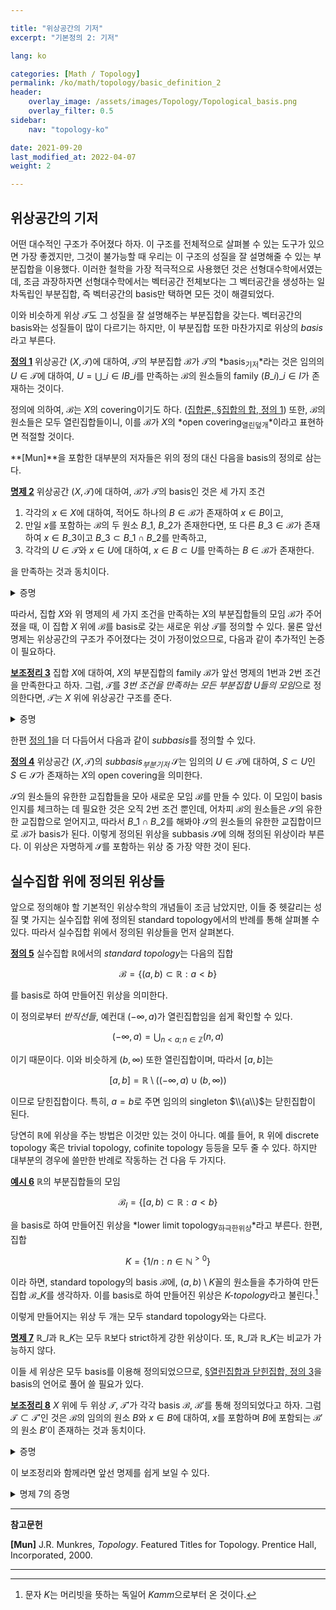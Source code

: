 ```yaml
---

title: "위상공간의 기저"
excerpt: "기본정의 2: 기저"

lang: ko

categories: [Math / Topology]
permalink: /ko/math/topology/basic_definition_2
header:
    overlay_image: /assets/images/Topology/Topological_basis.png
    overlay_filter: 0.5
sidebar: 
    nav: "topology-ko"

date: 2021-09-20
last_modified_at: 2022-04-07
weight: 2

---
```




## 위상공간의 기저

어떤 대수적인 구조가 주어졌다 하자. 이 구조를 전체적으로 살펴볼 수 있는 도구가 있으면 가장 좋겠지만, 그것이 불가능할 때 우리는 이 구조의 성질을 잘 설명해줄 수 있는 부분집합을 이용했다. 이러한 철학을 가장 적극적으로 사용했던 것은 선형대수학에서였는데, 조금 과장하자면 선형대수학에서는 벡터공간 전체보다는 그 벡터공간을 생성하는 일차독립인 부분집합, 즉 벡터공간의 basis만 택하면 모든 것이 해결되었다.

이와 비슷하게 위상 $\mathcal{T}$도 그 성질을 잘 설명해주는 부분집합을 갖는다. 벡터공간의 basis와는 성질들이 많이 다르기는 하지만, 이 부분집합 또한 마찬가지로 위상의 *basis*라고 부른다. 

<div class="definition" markdown="1">

<ins id="df1">**정의 1**</ins> 위상공간 $(X,\mathcal{T})$에 대하여, $\mathcal{T}$의 부분집합 $\mathcal{B}$가 $\mathcal{T}$의 *basis<sub>기저</sub>*라는 것은 임의의 $U\in\mathcal{T}$에 대하여, $U=\bigcup\_{i\in I} B\_i$를 만족하는 $\mathcal{B}$의 원소들의 family $(B\_i)\_{i\in I}$가 존재하는 것이다.

</div>

정의에 의하여, $\mathcal{B}$는 $X$의 covering이기도 하다. ([집합론, §집합의 합, 정의 1](/ko/math/set_theory/sum_of_sets#df1)) 또한, $\mathcal{B}$의 원소들은 모두 열린집합들이니, 이를 $\mathcal{B}$가 $X$의 *open covering<sub>열린덮개</sub>*이라고 표현하면 적절할 것이다. 

**[Mun]**을 포함한 대부분의 저자들은 위의 정의 대신 다음을 basis의 정의로 삼는다.

<div class="proposition" markdown="1">

<ins id="pp2">**명제 2**</ins> 위상공간 $(X,\mathcal{T})$에 대하여, $\mathcal{B}$가 $\mathcal{T}$의 basis인 것은 세 가지 조건

1. 각각의 $x\in X$에 대하여, 적어도 하나의 $B\in \mathcal{B}$가 존재하여 $x\in B$이고,
2. 만일 $x$를 포함하는 $\mathcal{B}$의 두 원소 $B\_1$, $B\_2$가 존재한다면, 또 다른 $B\_3\in\mathcal{B}$가 존재하여 $x\in B\_3$이고 $B\_3\subset B\_1\cap B\_2$를 만족하고,
3. 각각의 $U\in\mathcal{T}$와 $x\in U$에 대하여, $x\in B\subset U$를 만족하는 $B\in\mathcal{B}$가 존재한다.

을 만족하는 것과 동치이다.
</div>
<details class="proof" markdown="1">
<summary>증명</summary>

우선 $\mathcal{B}$가 $\mathcal{T}$의 basis라 가정하자. 그럼 $\mathcal{B}$는 $X$의 open covering이므로, 1번 조건이 자명하게 성립된다. 한편, $B\_1$, $B\_2$가 2번 조건과 같이 주어졌다면, $B\_1\cap B\_2$도 열린집합이므로 $B\_1\cap B\_2=\bigcup\_{i\in I} B\_i$를 만족하는 $\mathcal{B}$의 원소들의 family $(B\_i)\_{i\in I}$가 존재한다. 이 때, $(B\_i)\_{i\in I}$는 $B\_1\cap B\_2$의 open covering이므로, 1번 조건과 마찬가지로 2번 조건도 자명하게 성립된다. 여기에서 $B\_1\cap B\_2$를 임의의 열린집합 $U$로 바꾸면 3번을 얻는다.

거꾸로 세 개의 조건이 만족된다고 가정하고, 임의의 열린집합 $U$를 택하자. 그럼 $x\in U$에 대해, 3번 조건에 의해 $x\in B\_x\subset U$를 만족하는 $B\_x\in\mathcal{B}$가 존재한다. 이제 $U=\bigcup\_{x\in U} B\_x$이므로, 증명 끝.  

</details>

따라서, 집합 $X$와 위 명제의 세 가지 조건을 만족하는 $X$의 부분집합들의 모임 $\mathcal{B}$가 주어졌을 때, 이 집합 $X$ 위에 $\mathcal{B}$를 basis로 갖는 새로운 위상 $\mathcal{T}$를 정의할 수 있다. 물론 앞선 명제는 위상공간의 구조가 주어졌다는 것이 가정이었으므로, 다음과 같이 추가적인 논증이 필요하다.

<div class="proposition" markdown="1">

<ins id="lem3">**보조정리 3**</ins> 집합 $X$에 대하여, $X$의 부분집합의 family $\mathcal{B}$가 앞선 명제의 1번과 2번 조건을 만족한다고 하자. 그럼, $\mathcal{T}$를 *3번 조건을 만족하는 모든 부분집합 $U$들의 모임*으로 정의한다면, $\mathcal{T}$는 $X$ 위에 위상공간 구조를 준다. 

</div>
<details class="proof" markdown="1">
<summary>증명</summary>

우선, $X$ 자기 자신은 $\mathcal{T}$의 원소이다. $X$에 적용되는 3번 조건은 정확하게 $\mathcal{B}$가 만족해야 할 1번 조건이기 때문이다. 또, 

$$\emptyset=\bigcup_{i\in\emptyset}B_i$$

이므로 $\emptyset\in\mathcal{T}$도 성립한다. 

이제 $(U\_i)\_{i\in I}$가 $\mathcal{T}$의 원소들의 family라 하자. 우리는 $\bigcup\_{i\in I} U\_i$도 $\mathcal{T}$의 원소임을 보여야 한다. 그런데 이는 자명한 것이, 임의의 $x\in \bigcup U\_i$에 대하여, $x$를 포함하는 $U\_i$를 하나 택하면, $x\in B\_i\subset U\_i$를 만족하는 $\mathcal{B}$의 원소 $B\_i$가 $\mathcal{T}$의 조건을 만족하므로 $\bigcup U\_i$ 또한 $\mathcal{T}$의 원소가 된다.

마지막으로, $(U\_i)\_{i\in I}$가 $\mathcal{T}$의 원소들의 *유한한* family라 하자. $\bigcap\_{i\in I} U\_i$가 $\mathcal{T}$의 원소임을 보여야 한다. 만일 이 집합이 공집합이라면 더 이상 보일 것이 없으므로, $x\in\bigcap\_{i\in I} U\_i$라 하자. 우리는 어떤 $B\in\mathcal{B}$가 존재하여 $x\in B\subset\bigcap U\_i$임을 보여야 한다. $\mathcal{T}$의 정의에 의하여, 각각의 $i$마다 $B\_i\in\mathcal{B}$가 존재하여 $x\in B\_i\subset U\_i$가 성립한다. 이제 임의의 $i,j\in I$에 대해, $x\in B\_i\cap B\_j\subset U\_i\cap U\_j$인데, 2번 조건에 의하여 $x\in B\_{ij}\subset B\_i\cap B\_j$를 만족하는 $B\_{ij}\in\mathcal{B}$가 존재한다. 마찬가지로, 또 다른 $k\in I$에 대하여 $x\in B\_{ij}\cap B\_k$이므로, 다시 어떤 $B\_{ijk}\in\mathcal{B}$가 존재하여 $x\in B\_{ij}\cap B\_k$이고, ... 이 과정을 *유한번* 반복하면 (즉 귀납법을 사용하면) 우리는 $\bigcap U\_i$에 포함된 $\mathcal{B}$의 원소 하나를 얻게 된다.    

</details>

한편 [정의 1](#df1)을 더 다듬어서 다음과 같이 *subbasis*를 정의할 수 있다.

<div class="definition" markdown="1">

<ins id="df4">**정의 4**</ins> 위상공간 $(X,\mathcal{T})$의 *subbasis<sub>부분기저</sub>* $\mathcal{S}$는 임의의 $U\in\mathcal{T}$에 대하여, $S\subset U$인 $S\in\mathcal{S}$가 존재하는 $X$의 open covering을 의미한다.

</div>

$\mathcal{S}$의 원소들의 유한한 교집합들을 모아 새로운 모임 $\mathcal{B}$를 만들 수 있다. 이 모임이 basis인지를 체크하는 데 필요한 것은 오직 2번 조건 뿐인데, 어차피 $\mathcal{B}$의 원소들은 $\mathcal{S}$의 유한한 교집합으로 얻어지고, 따라서 $B\_1\cap B\_2$를 해봐야 $\mathcal{S}$의 원소들의 유한한 교집합이므로 $\mathcal{B}$가 basis가 된다. 이렇게 정의된 위상을 subbasis $\mathcal{S}$에 의해 정의된 위상이라 부른다. 이 위상은 자명하게 $\mathcal{S}$를 포함하는 위상 중 가장 약한 것이 된다. 


## 실수집합 위에 정의된 위상들

앞으로 정의해야 할 기본적인 위상수학의 개념들이 조금 남았지만, 이들 중 헷갈리는 성질 몇 가지는 실수집합 위에 정의된 standard topology에서의 반례를 통해 살펴볼 수 있다. 따라서 실수집합 위에서 정의된 위상들을 먼저 살펴본다.

<div class="definition" markdown="1">

<ins id="df5">**정의 5**</ins> 실수집합 $\mathbb{R}$에서의 *standard topology*는 다음의 집합

$$\mathcal{B}=\{(a,b)\subset\mathbb{R}:a<b\}$$

를 basis로 하여 만들어진 위상을 의미한다. 

</div>

이 정의로부터 *반직선들*, 예컨대 $(-\infty, a)$가 열린집합임을 쉽게 확인할 수 있다.

$$(-\infty, a)=\bigcup_{n<a;n\in\mathbb{Z}} (n, a)$$

이기 때문이다. 이와 비슷하게 $(b,\infty)$ 또한 열린집합이며, 따라서 $[a,b]$는 

$$[a,b]=\mathbb{R}\setminus\left((-\infty, a)\cup(b,\infty)\right)$$

이므로 닫힌집합이다. 특히, $a=b$로 주면 임의의 singleton $\\{a\\}$는 닫힌집합이 된다.

당연히 $\mathbb{R}$에 위상을 주는 방법은 이것만 있는 것이 아니다. 예를 들어, $\mathbb{R}$ 위에 discrete topology 혹은 trivial topology, cofinite topology 등등을 모두 줄 수 있다. 하지만 대부분의 경우에 쓸만한 반례로 작동하는 건 다음 두 가지다.

<div class="example" markdown="1">

<ins id="ex6">**예시 6**</ins> $\mathbb{R}$의 부분집합들의 모임

$$\mathcal{B}_l=\{[a,b)\subset\mathbb{R}: a<b\}$$

을 basis로 하여 만들어진 위상을 *lower limit topology<sub>하극한위상</sub>*라고 부른다. 한편, 집합 

$$K=\{1/n:n\in\mathbb{N}^{>0}\}$$

이라 하면, standard topology의 basis $\mathcal{B}$에, $(a,b)\setminus K$꼴의 원소들을 추가하여 만든 집합 $\mathcal{B}\_K$를 생각하자. 이를 basis로 하여 만들어진 위상은 *$K$-topology*라고 불린다.[^1]
</div>

이렇게 만들어지는 위상 두 개는 모두 standard topology와는 다르다. 

<div class="proposition" markdown="1">

<ins id="pp7">**명제 7**</ins> $\mathbb{R}\_l$과 $\mathbb{R}\_K$는 모두 $\mathbb{R}$보다 strict하게 강한 위상이다. 또, $\mathbb{R}\_l$과 $\mathbb{R}\_K$는 비교가 가능하지 않다.

</div>

이들 세 위상은 모두 basis를 이용해 정의되었으므로, [§열린집합과 닫힌집합, 정의 3](/ko/math/topology/basic_definition_1#df3)을 basis의 언어로 풀어 쓸 필요가 있다.

<div class="proposition" markdown="1">

<ins id="lem8">**보조정리 8**</ins> $X$ 위에 두 위상 $\mathcal{T}$, $\mathcal{T}'$가 각각 basis $\mathcal{B}$, $\mathcal{B}'$를 통해 정의되었다고 하자. 그럼 $\mathcal{T}\subset\mathcal{T}'$인 것은 $\mathcal{B}$의 임의의 원소 $B$와 $x\in B$에 대하여, $x$를 포함하며 $B$에 포함되는 $\mathcal{B}'$의 원소 $B'$이 존재하는 것과 동치이다.

</div>
<details class="proof" markdown="1">
<summary>증명</summary>

우선 $\mathcal{T}\subset\mathcal{T}'$라 하자. 즉, $\mathcal{T}'$가 $\mathcal{T}$보다 강하다. 임의로 주어진 $B\in\mathcal{T}$와 $x\in B$에 대하여, $B$가 $\mathcal{T}'$에서 열린집합이기 위해서는 $x$를 포함하고 $B$에 포함된 $\mathcal{B}'$의 원소 $B'$가 존재해야 하는데 ([명제 2](#pp2)), 이것이 정확히 주어진 조건이다.

거꾸로 주어진 조건이 성립한다 하고, 임의의 $U\in\mathcal{T}$는 $\mathcal{T}'$의 원소이기도 하다는 것을 보이자. 이는 임의의 $x\in U$에 대하여, $U$에 포함되고 $x$를 포함하는 $\mathcal{B}'$의 원소 $B'$가 존재한다는 것을 보이는 것과 같다. 그런데, $U$는 $\mathcal{T}$에서 열린집합이므로 $x\in B\subset U$를 만족하는 $B\in\mathcal{T}$가 존재하고, 주어진 조건에 의하여 $x\in B'\subset B$를 만족하는 $B'\in\mathcal{T}$가 존재하므로 정확히 이 $B'$가 이를 만족한다.
</details>

이 보조정리와 함께라면 앞선 명제를 쉽게 보일 수 있다. 

<details class="proof--alone" markdown="1">
<summary>명제 7의 증명</summary>
우선, $\mathbb{R}\_l$은 $\mathbb{R}$보다 강하다. $\mathbb{R}$의 basis의 원소 $(a,b)$를 택하자. 그럼 임의의 $x\in (a,b)$에 대하여, $[x,b)$가 $(a,b)$에 포함되고 $x$를 포함하는 $\mathcal{B}\_l$의 원소이다.  
그러나 그 역은 성립하지 않는다. 만일 $\mathbb{R}$이 $\mathbb{R}\_l$보다 강하다면, $\mathbb{R}\_l$의 basis의 원소 $[a,b)$와 $x\in [a,b)$에 대하여, $x$를 포함하고 $[a,b)$에 속하는 $\mathcal{B}$의 원소 $(c,d)$가 존재해야 한다. 그런데 $x=a$로 두면 이러한 원소는 존재할 수 없다. $a\in (c,d)$이기 위해서는 $c<a$여야 하는데, 이것이 만족되는 순간 $(c,d)\not\subset [a,b)$이기 때문이다. 

한편, 정의에 의해 $\mathbb{R}\_K$가 $\mathbb{R}$보다 강한 것은 자명하므로, 이 반대가 성립하지 않는다는 것만 보이면 된다. $\mathcal{B}\_K$의 원소 $(-1,1)\setminus K$를 생각하자. 그럼 $0\in(-1,1)\setminus K$이다.  
그러나, $0$을 포함하며 $(-1,1)\setminus K$에 포함되는 $\mathcal{B}$의 원소 $(c,d)$는 존재하지 않는다. $0\in (c,d)$이기 위해서는 $0<d$여야 하는데, $n$을 충분히 크게 잡으면 $1/n<d$이도록 할 수 있으므로, 이러한 $n$에 대하여 $1/n\not\in (-1,1)\setminus K$이지만 $1/n\in (c,d)$이기 때문이다.

마지막으로 $\mathbb{R}\_l$과 $\mathbb{R}\_K$를 비교할 수 없다는 것을 보이자. 우선 $\mathcal{B}\_K$의 원소 $(-1,1)\setminus K$에 대하여, 0을 포함하고 $(-1,1)\setminus K$에 포함되는 $[c,d)$가 존재하지 않는다는 것은 앞선 문단과 똑같이 보일 수 있다. 따라서 $\mathbb{R}\_l$은 $\mathbb{R}\_K$보다 강하지 않다.  
한편, $1<a$인 $a$에 대하여, $\mathcal{B}\_l$의 원소 $[a,b)$를 생각하자. 그럼 $a$를 포함하고 $[a,b)$에 포함된 $\mathcal{B}\_K$의 원소는 존재하지 않는다. 어차피 $[a,b)$에 포함될 수 있는 $\mathcal{B}\_K$의 원소는 모두 $\mathcal{B}$의 원소들이므로, 첫 번째 문단과 동일하게 진행하면 된다.

</details>


---

**참고문헌**

**[Mun]** J.R. Munkres, <i>Topology</i>. Featured Titles for Topology. Prentice Hall, Incorporated, 2000.

---

[^1]: 문자 $K$는 머리빗을 뜻하는 독일어 *Kamm*으로부터 온 것이다.

